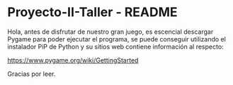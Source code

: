 # Proyecto-II-Taller - README

Hola, antes de disfrutar de nuestro gran juego, es escencial descargar Pygame para poder ejecutar el programa, se puede conseguir utilizando el instalador PiP de Python y su sitios web contiene información al respecto:

https://www.pygame.org/wiki/GettingStarted

Gracias por leer.
